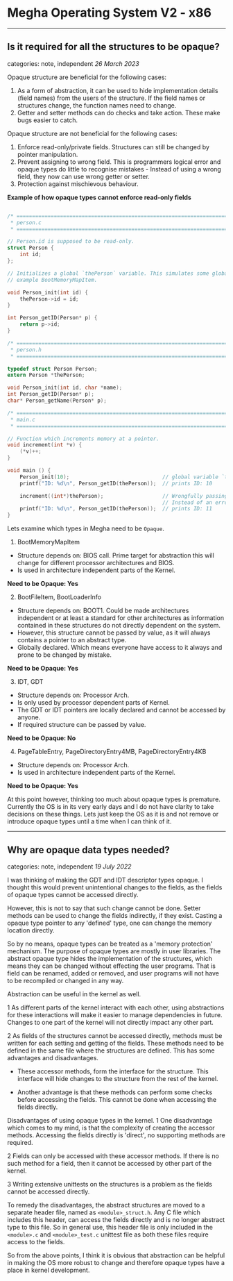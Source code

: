# Megha Operating System V2 - x86
------------------------------------------------------------------------------

## Is it required for all the structures to be opaque?
categories: note, independent
_26 March 2023_

Opaque structure are beneficial for the following cases:
1. As a form of abstraction, it can be used to hide implementation details (field names) from the
   users of the structure. If the field names or structures change, the function names need to
   change.
2. Getter and setter methods can do checks and take action. These make bugs easier to catch.

Opaque structure are not beneficial for the following cases:
1. Enforce read-only/private fields. Structures can still be changed by pointer manipulation.
2. Prevent assigning to wrong field. This is programmers logical error and opaque types do little to
   recognise mistakes - Instead of using a wrong field, they now can use wrong getter or setter.
3. Protection against mischievous behaviour.

**Example of how opaque types cannot enforce read-only fields**
```c

/* =========================================================================
 * person.c
 * =========================================================================*/

// Person.id is supposed to be read-only.
struct Person {
    int id;
};

// Initializes a global `thePerson` variable. This simulates some global variable in MeghaOS for
// example BootMemoryMapItem.

void Person_init(int id) {
    thePerson->id = id;
}

int Person_getID(Person* p) {
    return p->id;
}

/* =========================================================================
 * person.h
 * =========================================================================*/

typedef struct Person Person;
extern Person *thePerson;

void Person_init(int id, char *name);
int Person_getID(Person* p);
char* Person_getName(Person* p);

/* =========================================================================
 * main.c
 * =========================================================================*/

// Function which increments memory at a pointer.
void increment(int *v) {
    (*v)++;
}

void main () {
    Person_init(10);                              // global variable `thePerson` is initialised.
    printf("ID: %d\n", Person_getID(thePerson));  // prints ID: 10

    increment((int*)thePerson);                   // Wrongfully passing thePerson to increment.
                                                  // Instead of an error thePerson.id was changed.
    printf("ID: %d\n", Person_getID(thePerson));  // prints ID: 11
}
```

Lets examine which types in Megha need to be `Opaque`.

1. BootMemoryMapItem

* Structure depends on: BIOS call. Prime target for abstraction this will change for different
  processor architectures and BIOS.
* Is used in architecture independent parts of the Kernel.

**Need to be Opaque: Yes**

2. BootFileItem, BootLoaderInfo
* Structure depends on: BOOT1. Could be made architectures independent or at least a standard for
  other architectures as information contained in these structures do not directly dependent on the
  system.
* However, this structure cannot be passed by value, as it will always contains a pointer to an
  abstract type. 
* Globally declared. Which means everyone have access to it always and prone to be changed by
  mistake.

**Need to be Opaque: Yes**

3. IDT, GDT
* Structure depends on: Processor Arch.
* Is only used by processor dependent parts of Kernel.
* The GDT or IDT pointers are locally declared and cannot be accessed by anyone.
* If required structure can be passed by value.

**Need to be Opaque: No**

4. PageTableEntry, PageDirectoryEntry4MB, PageDirectoryEntry4KB
* Structure depends on: Processor Arch.
* Is used in architecture independent parts of the Kernel.

**Need to be Opaque: Yes**

At this point however, thinking too much about opaque types is premature. Currently the OS is in its
very early days and I do not have clarity to take decisions on these things. Lets just keep the OS
as it is and not remove or introduce opaque types until a time when I can think of it.

------------------------------------------------------------------------------

## Why are opaque data types needed?
categories: note, independent
_19 July 2022_

I was thinking of making the GDT and IDT descriptor types opaque. I thought this would prevent
unintentional changes to the fields, as the fields of opaque types cannot be accessed directly.

However, this is not to say that such change cannot be done. Setter methods can be used to change
the fields indirectly, if they exist. Casting a opaque type pointer to any 'defined' type, one can 
change the memory location directly.

So by no means, opaque types can be treated as a 'memory protection' mechanism. The purpose of
opaque types are mostly in user libraries. The abstract opaque type hides the implementation of the
structures, which means they can be changed without effecting the user programs. That is field
can be renamed, added or removed, and user programs will not have to be recompiled or changed in 
any way.

Abstraction can be useful in the kernel as well.

1 As different parts of the kernel interact with each other, using abstractions for these
  interactions will make it easier to manage dependencies in future. Changes to one part of the
  kernel will not directly impact any other part.

2 As fields of the structures cannot be accessed directly, methods must be written for each setting
  and getting of the fields. These methods need to be defined in the same file where the structures
  are defined. This has some advantages and disadvantages.

  - These accessor methods, form the interface for the structure. This interface will hide changes
    to the structure from the rest of the kernel.

  - Another advantage is that these methods can perform some checks before accessing the fields.
    This cannot be done when accessing the fields directly.

Disadvantages of using opaque types in the kernel.
1 One disadvantage which comes to my mind, is that the complexity of creating the accessor
  methods. Accessing the fields directly is 'direct', no supporting methods are required.

2 Fields can only be accessed with these accessor methods. If there is no such method for a
  field, then it cannot be accessed by other part of the kernel.

3 Writing extensive unittests on the structures is a problem as the fields cannot be accessed 
  directly. 

To remedy the disadvantages, the abstract structures are moved to a separate header file, named as 
`<module>_struct.h`. Any C file which includes this header, can access the fields directly and is
no longer abstract type to this file. So in general use, this header file is only included in the 
`<module>.c` and `<module>_test.c` unittest file as both these files require access to the fields.

So from the above points, I think it is obvious that abstraction can be helpful in making the OS
more robust to change and therefore opaque types have a place in kernel development.


